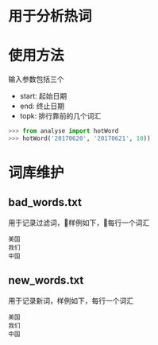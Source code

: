 # 用于分析热词
# 使用方法
输入参数包括三个
- start: 起始日期
- end: 终止日期
- topk: 排行靠前的几个词汇
```python
>>> from analyse import hotWord
>>> hotWord('20170620', '20170621', 10))
```
# 词库维护
## bad_words.txt
用于记录过滤词，样例如下，每行一个词汇
```
美国
我们
中国
```
## new_words.txt
用于记录新词，样例如下，每行一个词汇
```
美国
我们
中国
```